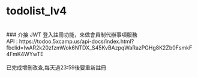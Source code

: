 # todolist_lv4
<br>
### 介接 JWT 登入註冊功能，來做會員制代辦事項服務
<br>
API : https://todoo.5xcamp.us/api-docs/index.html?fbclid=IwAR2k20zfzmWok6NTDX_S45KvBAzpqWaRazPGHg8K2Zb0FsmkF4FmK4WYwTE<br>
<br>
已完成增刪改查,每天過23:59後要重新註冊

